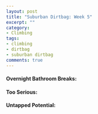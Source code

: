 ```yaml
---
layout: post
title: "Suburban Dirtbag: Week 5"
excerpt: ""
category:
- Climbing
tags:
- climbing
- dirtbag
- suburban dirtbag
comments: true
---
```


#### Overnight Bathroom Breaks:

#### Too Serious:

#### Untapped Potential:
